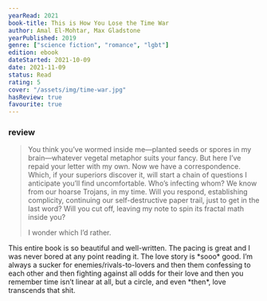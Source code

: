 ```yaml
---
yearRead: 2021
book-title: This is How You Lose the Time War
author: Amal El-Mohtar, Max Gladstone
yearPublished: 2019
genre: ["science fiction", "romance", "lgbt"]
edition: ebook
dateStarted: 2021-10-09
date: 2021-11-09
status: Read
rating: 5
cover: "/assets/img/time-war.jpg"
hasReview: true
favourite: true
---
```


### review

> You think you’ve wormed inside me—planted seeds or spores in my brain—whatever vegetal metaphor suits your fancy. But here I’ve repaid your letter with my own. Now we have a correspondence. Which, if your superiors discover it, will start a chain of questions I anticipate you’ll find uncomfortable. Who’s infecting whom? We know from our hoarse Trojans, in my time. Will you respond, establishing complicity, continuing our self-destructive paper trail, just to get in the last word? Will you cut off, leaving my note to spin its fractal math inside you?
> 
> I wonder which I’d rather.

This entire book is so beautiful and well-written. The pacing is great and I was never bored at any point reading it. The love story is \*sooo\* good. I’m always a sucker for enemies/rivals-to-lovers and then them confessing to each other and then fighting against all odds for their love and then you remember time isn’t linear at all, but a circle, and  even \*then\*, love transcends that shit.